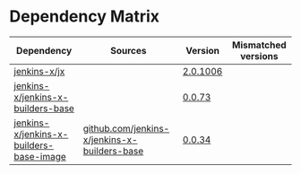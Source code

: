 # Dependency Matrix

Dependency | Sources | Version | Mismatched versions
---------- | ------- | ------- | -------------------
[jenkins-x/jx](https://github.com/jenkins-x/jx) |  | [2.0.1006](https://github.com/jenkins-x/jx/releases/tag/v2.0.1006) | 
[jenkins-x/jenkins-x-builders-base](https://github.com/jenkins-x/jenkins-x-builders-base) |  | [0.0.73](https://github.com/jenkins-x/jenkins-x-builders-base/releases/tag/v0.0.73) | 
[jenkins-x/jenkins-x-builders-base-image](https://github.com/jenkins-x/jenkins-x-builders-base-image) | [github.com/jenkins-x/jenkins-x-builders-base](https://github.com/jenkins-x/jenkins-x-builders-base) | [0.0.34]() | 
